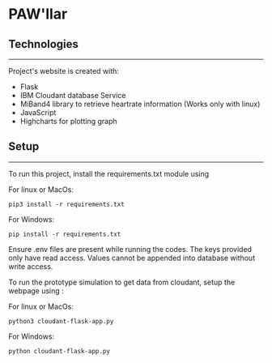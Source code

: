 # PAW'llar


## Technologies
------------
Project's website is created with:
* Flask
* IBM Cloudant database Service
* MiBand4 library to retrieve heartrate information (Works only with linux)
* JavaScript
* Highcharts for plotting graph
	
## Setup
------------
To run this project, install the requirements.txt module using 

For linux or MacOs:
```
pip3 install -r requirements.txt
```

For Windows:
```
pip install -r requirements.txt
```


Ensure .env files are present while running the codes. The keys provided only have read access. Values cannot be appended into database without write access. 

To run the prototype simulation to get data from cloudant, setup the webpage using :

For linux or MacOs:
```
python3 cloudant-flask-app.py
```

For Windows:
```
python cloudant-flask-app.py
```
